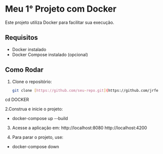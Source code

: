 # Meu 1° Projeto com Docker
Este projeto utiliza Docker para facilitar sua execução.

## Requisitos
- Docker instalado
- Docker Compose instalado (opcional)

## Como Rodar
1. Clone o repositório:
   ```bash
   git clone [https://github.com/seu-repo.git](https://github.com/jrfertonani/DOCKER.git)

 cd DOCKER

2.Construa e inicie o projeto:
- docker-compose up --build

3. Acesse a aplicação em:
http://localhost:8080
http://localhost:4200

5. Para parar o projeto, use:
- docker-compose down
